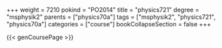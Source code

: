 +++
weight = 7210
pokind = "PO2014"
title = "physics721"
degree = "msphysik2"
parents = ["physics70a"]
tags = ["msphysik2", "physics721", "physics70a"]
categories = ["course"]
bookCollapseSection = false
+++

{{< genCoursePage >}}

